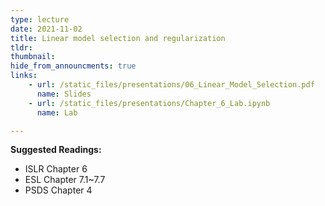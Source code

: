 ```yaml
---
type: lecture
date: 2021-11-02
title: Linear model selection and regularization
tldr: 
thumbnail: 
hide_from_announcments: true
links: 
    - url: /static_files/presentations/06_Linear_Model_Selection.pdf
      name: Slides
    - url: /static_files/presentations/Chapter_6_Lab.ipynb
      name: Lab

---
```

**Suggested Readings:**
- ISLR Chapter 6
- ESL Chapter 7.1~7.7
- PSDS Chapter 4



